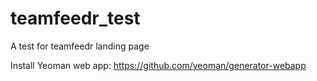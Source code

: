 # teamfeedr_test
A test for teamfeedr landing page


Install Yeoman web app: 
https://github.com/yeoman/generator-webapp
